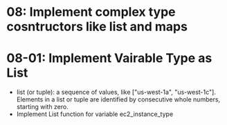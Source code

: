 # 08: Implement complex type cosntructors like list and maps
# 08-01: Implement Vairable Type as List
- list (or tuple): a sequence of values, like ["us-west-1a", "us-west-1c"]. Elements in a list or tuple are identified by consecutive whole numbers, starting with zero.
- Implement List function for variable ec2_instance_type